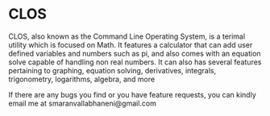 <!DOCTYPE html>
<html>
<body>

<h1>CLOS</h1>
<p>CLOS, also known as the Command Line Operating System, is a terimal utility which is focused on Math. It features a calculator that can add user defined variables and numbers such as pi, and also comes with an equation solve capable of handling non real numbers. It can also has several features pertaining to graphing, equation solving, derivatives, integrals, trigonometry, logarithms, algebra, and more</p>

<p>If there are any bugs you find or you have feature requests, you can kindly email me at smaranvallabhaneni@gmail.com</p>
</body>
</html>
